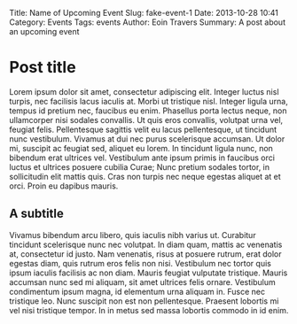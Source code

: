 Title: Name of Upcoming Event
Slug: fake-event-1
Date: 2013-10-28 10:41
Category: Events
Tags: events
Author: Eoin Travers
Summary: A post about an upcoming event

# Post title
Lorem ipsum dolor sit amet, consectetur adipiscing elit. Integer luctus nisl turpis, nec facilisis lacus iaculis at. Morbi ut tristique nisl. Integer ligula urna, tempus id pretium nec, faucibus eu enim. Phasellus porta lectus neque, non ullamcorper nisi sodales convallis. Ut quis eros convallis, volutpat urna vel, feugiat felis. Pellentesque sagittis velit eu lacus pellentesque, ut tincidunt nunc vestibulum. Vivamus at dui nec purus scelerisque accumsan. Ut dolor mi, suscipit ac feugiat sed, aliquet eu lorem. In tincidunt ligula nunc, non bibendum erat ultrices vel. Vestibulum ante ipsum primis in faucibus orci luctus et ultrices posuere cubilia Curae; Nunc pretium sodales tortor, in sollicitudin elit mattis quis. Cras non turpis nec neque egestas aliquet at et orci. Proin eu dapibus mauris.

## A subtitle
Vivamus bibendum arcu libero, quis iaculis nibh varius ut. Curabitur tincidunt scelerisque nunc nec volutpat. In diam quam, mattis ac venenatis at, consectetur id justo. Nam venenatis, risus at posuere rutrum, erat dolor egestas diam, quis rutrum eros felis non nisi. Vestibulum nec tortor quis ipsum iaculis facilisis ac non diam. Mauris feugiat vulputate tristique. Mauris accumsan nunc sed mi aliquam, sit amet ultrices felis ornare. Vestibulum condimentum ipsum magna, id elementum urna aliquam in. Fusce nec tristique leo. Nunc suscipit non est non pellentesque. Praesent lobortis mi vel nisi tristique tempor. In in metus sed massa lobortis commodo in id enim.

